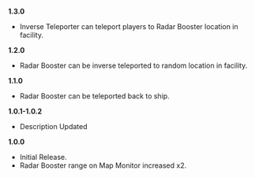 **1.3.0**
- Inverse Teleporter can teleport players to Radar Booster location in facility.

**1.2.0**
- Radar Booster can be inverse teleported to random location in facility.

**1.1.0**
- Radar Booster can be teleported back to ship.

**1.0.1-1.0.2**
- Description Updated

**1.0.0**
- Initial Release.
- Radar Booster range on Map Monitor increased x2.